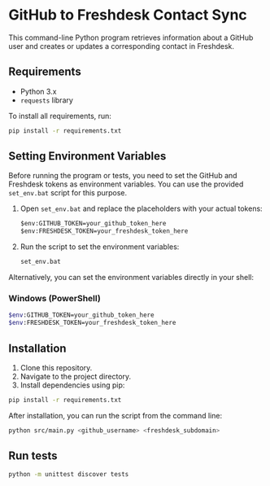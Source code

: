 
# GitHub to Freshdesk Contact Sync

This command-line Python program retrieves information about a GitHub user and creates or updates a corresponding contact in Freshdesk.

## Requirements

- Python 3.x
- `requests` library

To install all requirements, run:

```sh
pip install -r requirements.txt
```

## Setting Environment Variables

Before running the program or tests, you need to set the GitHub and Freshdesk tokens as environment variables. You can use the provided `set_env.bat` script for this purpose.

1. Open `set_env.bat` and replace the placeholders with your actual tokens:
    ```bat
    $env:GITHUB_TOKEN=your_github_token_here
    $env:FRESHDESK_TOKEN=your_freshdesk_token_here
    ```

2. Run the script to set the environment variables:
    ```sh
    set_env.bat
    ```

Alternatively, you can set the environment variables directly in your shell:

### Windows (PowerShell)
```sh
$env:GITHUB_TOKEN=your_github_token_here
$env:FRESHDESK_TOKEN=your_freshdesk_token_here
```

## Installation

1. Clone this repository.
2. Navigate to the project directory.
3. Install dependencies using pip:
```sh
pip install -r requirements.txt
```

After installation, you can run the script from the command line:
```sh
python src/main.py <github_username> <freshdesk_subdomain>
```

## Run tests
```sh
python -m unittest discover tests
```
